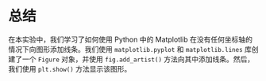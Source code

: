 # 总结

在本实验中，我们学习了如何使用 Python 中的 Matplotlib 在没有任何坐标轴的情况下向图形添加线条。我们使用 `matplotlib.pyplot` 和 `matplotlib.lines` 库创建了一个 `Figure` 对象，并使用 `fig.add_artist()` 方法向其中添加线条。然后，我们使用 `plt.show()` 方法显示该图形。
